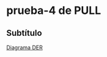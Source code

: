 # prueba-4 de PULL
## Subtítulo 
[Diagrama DER](https://github.com/lucho1157/prueba-4/blob/main/ASSETS/IMG/Diagrama%20DER.PNG)
